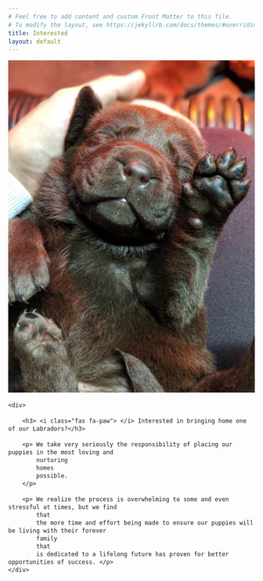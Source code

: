 ```yaml
---
# Feel free to add content and custom Front Matter to this file.
# To modify the layout, see https://jekyllrb.com/docs/themes/#overriding-theme-defaults
title: Interested
layout: default
---
```


<section>
    <img src="./images/puppies5.JPG" alt="One of the adorable puppies that are available">

    <div>

        <h3> <i class="fas fa-paw"> </i> Interested in bringing home one of our Labradors?</h3>

        <p> We take very seriously the responsibility of placing our puppies in the most loving and
            nurturing
            homes
            possible.
        </p>

        <p> We realize the process is overwhelming to some and even stressful at times, but we find
            that
            the more time and effort being made to ensure our puppies will be living with their forever
            family
            that
            is dedicated to a lifelong future has proven for better opportunities of success. </p>
    </div>
</section>